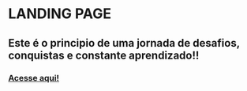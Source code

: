 # LANDING PAGE

## Este é o principio de uma jornada de desafios, conquistas e constante aprendizado!!

### [Acesse aqui!](destino)
[destino]:  https://caiquegam.github.io/LandingPage/ 